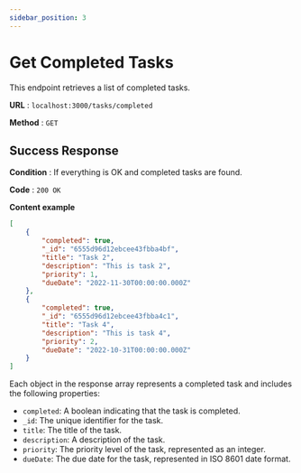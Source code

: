 ```yaml
---
sidebar_position: 3
---
```


# Get Completed Tasks

This endpoint retrieves a list of completed tasks.

**URL** : `localhost:3000/tasks/completed`

**Method** : `GET`

## Success Response

**Condition** : If everything is OK and completed tasks are found.

**Code** : `200 OK`

**Content example**

```json
[
    {
        "completed": true,
        "_id": "6555d96d12ebcee43fbba4bf",
        "title": "Task 2",
        "description": "This is task 2",
        "priority": 1,
        "dueDate": "2022-11-30T00:00:00.000Z"
    },
    {
        "completed": true,
        "_id": "6555d96d12ebcee43fbba4c1",
        "title": "Task 4",
        "description": "This is task 4",
        "priority": 2,
        "dueDate": "2022-10-31T00:00:00.000Z"
    }
]
```

Each object in the response array represents a completed task and includes the following properties:

- `completed`: A boolean indicating that the task is completed.
- `_id`: The unique identifier for the task.
- `title`: The title of the task.
- `description`: A description of the task.
- `priority`: The priority level of the task, represented as an integer.
- `dueDate`: The due date for the task, represented in ISO 8601 date format.